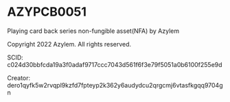 # AZYPCB0051
Playing card back series non-fungible asset(NFA) by Azylem

Copyright 2022 Azylem. All rights reserved.

SCID: c024d30bbfcda19a3f0adaf9717ccc7043d561f6f3e79f5051a0b6100f255e9d

Creator: dero1qyfk5w2rvqpl9kzfd7fpteyp2k362y6audydcu2qrgcmj6vtasfkgqq9704gn
